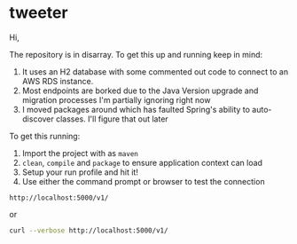 # tweeter
 
Hi,

The repository is in disarray. To get this up and running keep in mind:
1. It uses an H2 database with some commented out code to connect to an AWS RDS instance.
2. Most endpoints are borked due to the Java Version upgrade and migration processes I'm partially ignoring right now
3. I moved packages around which has faulted Spring's ability to auto-discover classes. I'll figure that out later


To get this running:
1. Import the project with as `maven`
2. `clean`, `compile` and `package` to ensure application context can load
3. Setup your run profile and hit it!
4. Use either the command prompt or browser to test the connection

```url
http://localhost:5000/v1/
```

or 

```bash
curl --verbose http://localhost:5000/v1/
```
